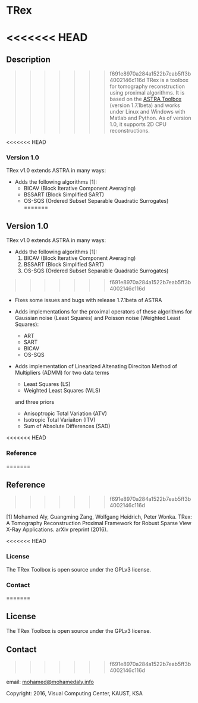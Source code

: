 # TRex

<<<<<<< HEAD
=======
## Description
>>>>>>> f691e8970a284a1522b7eab5ff3b4002146c116d
TRex is a toolbox for tomography reconstruction using proximal algorithms. 
It is based on the [ASTRA Toolbox](http://www.astra-toolbox.com/)  (version 1.7.1beta) and 
works under Linux and Windows with Matlab and Python.
As of version 1.0, it  supports 2D CPU reconstructions.

<<<<<<< HEAD
### Version 1.0
TRex v1.0 extends ASTRA in many ways:

* Adds the following algorithms [1]:
  * BICAV (Block Iterative Component Averaging)
  * BSSART (Block Simplified SART)
  * OS-SQS (Ordered Subset Separable Quadratic Surrogates) 
=======
## Version 1.0
TRex v1.0 extends ASTRA in many ways:

* Adds the following algorithms [1]:
  1. BICAV (Block Iterative Component Averaging)
  2. BSSART (Block Simplified SART)
  3. OS-SQS (Ordered Subset Separable Quadratic Surrogates) 
>>>>>>> f691e8970a284a1522b7eab5ff3b4002146c116d
  
* Fixes some issues and bugs with release 1.7.1beta of ASTRA

* Adds implementations for the proximal operators of these algorithms for 
Gaussian noise (Least Squares) and Poisson noise (Weighted Least Squares):
  * ART
  * SART
  * BICAV
  * OS-SQS
  
* Adds implementation of Linearized Altenating Direciton Method of Multipliers (ADMM) for two data terms
  * Least Squares (LS)
  * Weighted Least Squares (WLS)
  
  and three priors
  * Anisoptropic Total Variation (ATV) 
  * Isotropic Total Variaiton (ITV)
  * Sum of Absolute Differences (SAD)

<<<<<<< HEAD
### Reference
=======
## Reference
>>>>>>> f691e8970a284a1522b7eab5ff3b4002146c116d

[1] Mohamed Aly, Guangming Zang, Wolfgang Heidrich, Peter Wonka. TRex: A Tomography Reconstruction Proximal Framework for Robust Sparse View X-Ray Applications. arXiv preprint (2016).


<<<<<<< HEAD
### License

The TRex Toolbox is open source under the GPLv3 license.

### Contact
=======
## License

The TRex Toolbox is open source under the GPLv3 license.

## Contact
>>>>>>> f691e8970a284a1522b7eab5ff3b4002146c116d

email: mohamed@mohamedaly.info

Copyright: 2016, Visual Computing Center, KAUST, KSA
